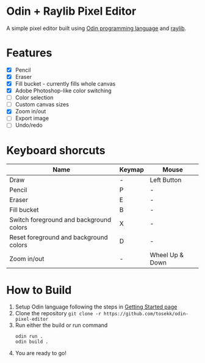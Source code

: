
# Odin + Raylib Pixel Editor

A simple pixel editor built using [Odin programming language](https://odin-lang.org/) and [raylib](https://www.raylib.com/).

# Features

- [x] Pencil
- [x] Eraser
- [x] Fill bucket - currently fills whole canvas
- [x] Adobe Photoshop-like color switching
- [ ] Color selection
- [ ] Custom canvas sizes
- [x] Zoom in/out
- [ ] Export image
- [ ] Undo/redo

# Keyboard shorcuts

| Name | Keymap | Mouse |
| ---- | ------ | ----- |
| Draw | - | Left Button |
| Pencil | P | - |
| Eraser | E | - |
| Fill bucket | B | - |
| Switch foreground and background colors | X | - |
| Reset foreground and background colors | D | - |
| Zoom in/out | - | Wheel Up & Down |

# How to Build

1. Setup Odin language following the steps in [Getting Started page](https://odin-lang.org/docs/install/)
2. Clone the repository 
    `git clone -r https://github.com/tosekk/odin-pixel-editor`
3. Run either the build or run command
    ```
    odin run .
    odin build .
    ```
4. You are ready to go!